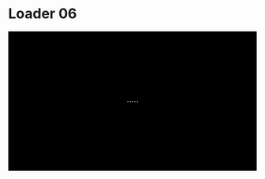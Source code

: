 # Loader 06

![Loader 06](https://github.com/ashutoshraj01/cssCustomLoader/blob/master/Loader-06/loader06.gif)
